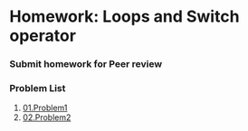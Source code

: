 Homework: Loops and Switch operator
=====================================

### Submit homework for Peer review

### Problem List

1. [01.Problem1](./01.Problem1)
1. [02.Problem2](./02.Problem2)
